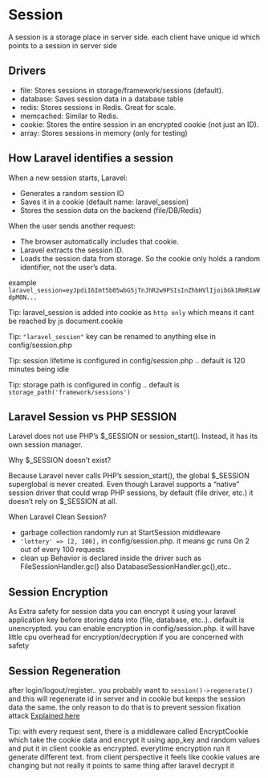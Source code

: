 # Session

A session is a storage place in server side. each client have unique id which points to a session in server side


## Drivers

- file: Stores sessions in storage/framework/sessions (default).
- database: Saves session data in a database table
- redis: Stores sessions in Redis. Great for scale.
- memcached: Similar to Redis.
- cookie: Stores the entire session in an encrypted cookie (not just an ID).
- array: Stores sessions in memory (only for testing)


## How Laravel identifies a session

When a new session starts, Laravel:
- Generates a random session ID
- Saves it in a cookie (default name: laravel_session)
- Stores the session data on the backend (file/DB/Redis)

When the user sends another request:
- The browser automatically includes that cookie.
- Laravel extracts the session ID.
- Loads the session data from storage.
So the cookie only holds a random identifier, not the user’s data.

example `laravel_session=eyJpdiI6Imt5b05wbG5jTnJhR2w9PSIsInZhbHVlIjoibGk1RmR1aWdpM0N...`

Tip: laravel_session is added into cookie as `http only` which means it cant be reached by js document.cookie

Tip: `"laravel_session"` key can be renamed to anything else in config/session.php

Tip: session lifetime is configured in config/session.php .. default is 120 minutes being idle

Tip: storage path is configured in config .. default is `storage_path('framework/sessions')`


## Laravel Session vs PHP SESSION

Laravel does not use PHP’s $_SESSION or session_start(). Instead, it has its own session manager.

Why $_SESSION doesn’t exist?

Because Laravel never calls PHP’s session_start(), the global $_SESSION superglobal is never created. Even though Laravel supports a “native” session driver that could wrap PHP sessions, by default (file driver, etc.) it doesn’t rely on $_SESSION at all.

When Laravel Clean Session?
- garbage collection randomly run at StartSession middleware
- `'lottery' => [2, 100],` in config/session.php. it means gc runs On 2 out of every 100 requests
- clean up Behavior is declared inside the driver such as FileSessionHandler.gc() also DatabaseSessionHandler.gc(),etc..

## Session Encryption

As Extra safety for session data you can encrypt it using your laravel application key before storing data into (file, database, etc..).. default is unencrypted. you can enable encryption in config/session.php. it will have little cpu overhead for encryption/decryption if you are concerned with safety


## Session Regeneration

after login/logout/register.. you probably want to `session()->regenerate()` and this will regenerate id in server and in cookie but keeps the session data the same. the only reason to do that is to prevent session fixation attack [Explained here](../attacks/session_fixation.md)

Tip: with every request sent, there is a middleware called EncryptCookie which take the cookie data and encrypt it using app_key and random values and put it in client cookie as encrypted. everytime encryption run it generate different text. from client perspective it feels like cookie values are changing but not really it points to same thing after laravel decrypt it